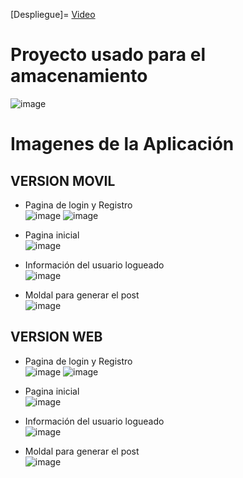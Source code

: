 [Despliegue]=
[Video](https://drive.google.com/file/d/15PB6mC84ebBROFZ4KSTad-CIZIGBvoXZ/view?usp=sharing)
# Proyecto usado para el amacenamiento 
![image](https://github.com/iveth-cocha/Prueba1/assets/117743828/f7f8037b-0650-49bd-89e7-915565d1e337)
<br>
# Imagenes de la Aplicación
## VERSION MOVIL
* Pagina de login y Registro <br>
  ![image](https://github.com/iveth-cocha/Prueba1/assets/117743828/03e9f318-4a8e-4b20-b739-45e3043931d5)
  ![image](https://github.com/iveth-cocha/Prueba1/assets/117743828/bf2981bb-d16b-4233-bb1e-015b58ed6e2e)<br>

* Pagina inicial <br>
  ![image](https://github.com/iveth-cocha/Prueba1/assets/117743828/9f99ec09-5011-485a-9080-097cce82b41b)<br>

* Información del usuario logueado <br>
  ![image](https://github.com/iveth-cocha/Prueba1/assets/117743828/a91fa9d5-c7ed-4282-8c1e-b2048a27791f)<br>

* Moldal para generar el post <br>
  ![image](https://github.com/iveth-cocha/Prueba1/assets/117743828/4b99345a-f7d4-4f06-9c95-e44fe5cd011b)<br>

## VERSION WEB
* Pagina de login y Registro <br>
![image](https://github.com/iveth-cocha/Prueba1/assets/117743828/f68eb0b9-4e49-4431-b342-60b1487700eb)
![image](https://github.com/iveth-cocha/Prueba1/assets/117743828/5c9c8c9f-4499-40b5-943c-e0c75ed620fa)<br>


* Pagina inicial <br>
![image](https://github.com/iveth-cocha/Prueba1/assets/117743828/ce4795fa-83ba-4d2e-97e8-5e8e7f6a4dac)<br>

* Información del usuario logueado <br>
![image](https://github.com/iveth-cocha/Prueba1/assets/117743828/b3c8cc46-3d44-44d6-9225-86bb25dc5bd9) <br>

* Moldal para generar el post <br>
![image](https://github.com/iveth-cocha/Prueba1/assets/117743828/6f0859ca-8ae7-435b-b358-1ff52b5cd922) <br>



